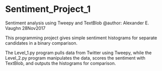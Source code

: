 # Sentiment_Project_1
Sentiment analysis using Tweepy and TextBlob
@author: Alexander E. Vaughn  28Nov2017

This programming project gives simple sentiment histograms for 
separate candidates in a binary comparison. 

The Level_1.py program pulls data from Twitter using Tweepy, 
while the Level_2.py program manipulates the data, scores the 
sentiment with TextBlob, and outputs the histograms for 
comparison. 

